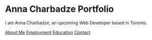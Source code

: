 # Anna Charbadze Portfolio

I am Anna Charbadze, an upcoming Web Developer based in Toronto.

[About Me](index)
[Employment](employment)
[Education](education)
[Contact](employment)



